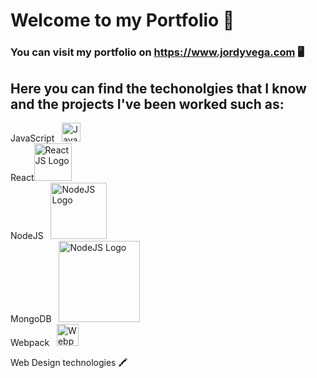 <!-- prettier-ignore -->
# Welcome to my Portfolio 📝

### You can visit my portfolio on <https://www.jordyvega.com> 🖥️

## Here you can find the techonolgies that I know and the projects I've been worked such as:

<!-- prettier-ignore -->
  JavaScript &nbsp; <img src='https://upload.wikimedia.org/wikipedia/commons/9/99/Unofficial_JavaScript_logo_2.svg' alt='Javascript Logo' width='30px'/>  
  React<img src='https://res.cloudinary.com/dy14mattw/image/upload/v1604341497/logo_fakxyh.svg' alt='ReactJS Logo' width='60px'/>  
  NodeJS &nbsp; <img src='https://res.cloudinary.com/dy14mattw/image/upload/v1604299115/nodejs_vrycov.svg' alt='NodeJS Logo' width='90px'/>   
  MongoDB &nbsp; <img src='https://res.cloudinary.com/dy14mattw/image/upload/v1604299115/mongodb_jgfxxa.svg' alt='NodeJS Logo' width='130x'/>  
  Webpack &nbsp; <img src='https://res.cloudinary.com/dy14mattw/image/upload/v1604294634/webpack_c7k6zs.svg' alt='Webpack Logo' width='35px'/>

Web Design technologies 🖍️

